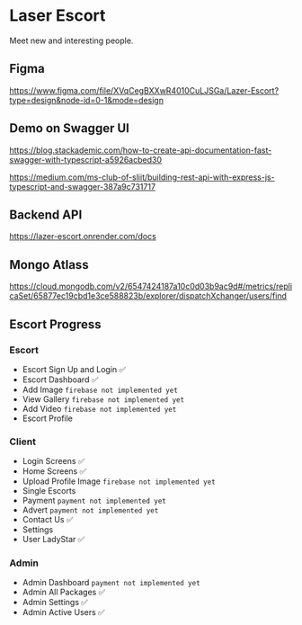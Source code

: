 # Laser Escort

Meet new and interesting people.

## Figma

https://www.figma.com/file/XVqCegBXXwR4010CuLJSGa/Lazer-Escort?type=design&node-id=0-1&mode=design

## Demo on Swagger UI

https://blog.stackademic.com/how-to-create-api-documentation-fast-swagger-with-typescript-a5926acbed30

https://medium.com/ms-club-of-sliit/building-rest-api-with-express-js-typescript-and-swagger-387a9c731717

## Backend API

https://lazer-escort.onrender.com/docs

## Mongo Atlass

https://cloud.mongodb.com/v2/6547424187a10c0d03b9ac9d#/metrics/replicaSet/65877ec19cbd1e3ce588823b/explorer/dispatchXchanger/users/find

## Escort Progress

### Escort

- Escort Sign Up and Login ✅
- Escort Dashboard ✅
- Add Image `firebase not implemented yet`
- View Gallery `firebase not implemented yet`
- Add Video `firebase not implemented yet`
- Escort Profile

### Client

- Login Screens ✅
- Home Screens ✅
- Upload Profile Image `firebase not implemented yet`
- Single Escorts
- Payment `payment not implemented yet`
- Advert `payment not implemented yet`
- Contact Us ✅
- Settings
- User LadyStar ✅

### Admin

- Admin Dashboard `payment not implemented yet`
- Admin All Packages ✅
- Admin Settings ✅
- Admin Active Users ✅
